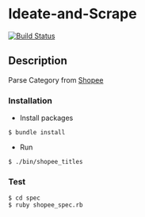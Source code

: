 # Ideate-and-Scrape 

[![Build Status](https://travis-ci.org/Smartibuy/ideate-and-scrape.svg?branch=master)](https://travis-ci.org/Smartibuy/ideate-and-scrape)

## Description

Parse Category from  [Shopee](http://shopee.tw/mobile/)

### Installation
- Install packages
```
$ bundle install
```
- Run
```
$ ./bin/shopee_titles
```

### Test
```shell
$ cd spec
$ ruby shopee_spec.rb
```
